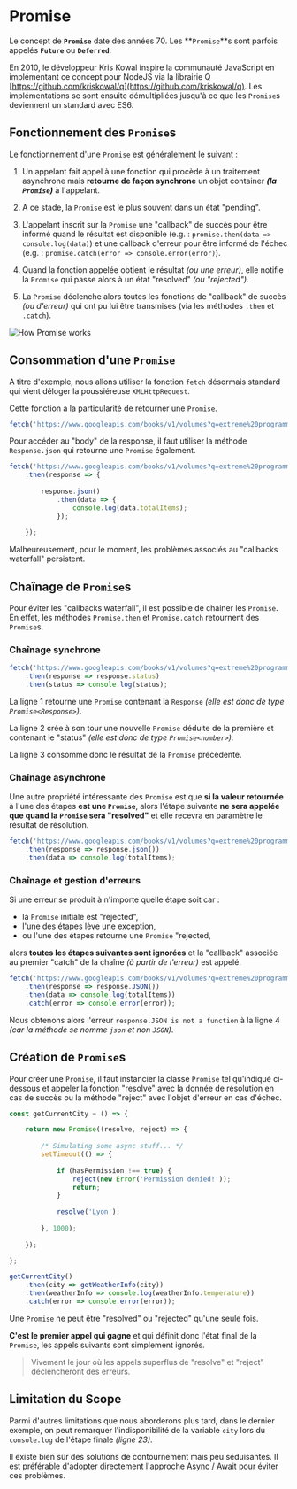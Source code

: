 # Promise

Le concept de **`Promise`** date des années 70. Les **`Promise`**s sont parfois appelés **`Future`** ou **`Deferred`**.

En 2010, le développeur Kris Kowal inspire la communauté JavaScript en implémentant ce concept pour NodeJS via la librairie Q [https://github.com/kriskowal/q](https://github.com/kriskowal/q). Les implémentations se sont ensuite démultipliées jusqu'à ce que les `Promise`s deviennent un standard avec ES6.

## Fonctionnement des `Promise`s

Le fonctionnement d'une `Promise` est généralement le suivant :

1. Un appelant fait appel à une fonction qui procède à un traitement asynchrone mais **retourne de façon synchrone** un objet container _**\(la `Promise`\)**_ à l'appelant.

2. A ce stade, la `Promise` est le plus souvent dans un état "pending".

3. L'appelant inscrit sur la `Promise` une "callback" de succès pour être informé quand le résultat est disponible \(e.g. : `promise.then(data => console.log(data)`\) et une callback d'erreur pour être informé de l'échec \(e.g. : `promise.catch(error => console.error(error)`\).

4. Quand la fonction appelée obtient le résultat _\(ou une erreur\)_, elle notifie la `Promise` qui passe alors à un état "resolved" _\(ou "rejected"\)_.

5. La `Promise` déclenche alors toutes les fonctions de "callback" de succès _\(ou d'erreur\)_ qui ont pu lui être transmises \(via les méthodes `.then` et `.catch`\).

![How Promise works](../../.gitbook/assets/promise.jpg)

## Consommation d'une `Promise`

A titre d'exemple, nous allons utiliser la fonction `fetch` désormais standard qui vient déloger la poussiéreuse `XMLHttpRequest`.

Cette fonction a la particularité de retourner une `Promise`.

```typescript
fetch('https://www.googleapis.com/books/v1/volumes?q=extreme%20programming')
```

Pour accéder au "body" de la response, il faut utiliser la méthode `Response.json` qui retourne une `Promise` également.

```typescript
fetch('https://www.googleapis.com/books/v1/volumes?q=extreme%20programming')
    .then(response => {
        
        response.json()
            .then(data => {
                console.log(data.totalItems);
            });
        
    });
```

Malheureusement, pour le moment, les problèmes associés au "callbacks waterfall" persistent.

## Chaînage de `Promise`s

Pour éviter les "callbacks waterfall", il est possible de chainer les `Promise`. En effet, les méthodes `Promise.then` et `Promise.catch` retournent des `Promise`s.

### Chaînage synchrone

```typescript
fetch('https://www.googleapis.com/books/v1/volumes?q=extreme%20programming')
    .then(response => response.status)
    .then(status => console.log(status);
```

La ligne 1 retourne une `Promise` contenant la `Response` _\(elle est donc de type `Promise<Response>`\)_.

La ligne 2 crée à son tour une nouvelle `Promise` déduite de la première et contenant le "status" _\(elle est donc de type `Promise<number>`\)._

La ligne 3 consomme donc le résultat de la `Promise` précédente.

### Chaînage asynchrone

Une autre propriété intéressante des `Promise` est que **si la valeur retournée** à l'une des étapes **est une `Promise`**, alors l'étape suivante **ne sera appelée que quand la `Promise` sera "resolved"** et elle recevra en paramètre le résultat de résolution.

```typescript
fetch('https://www.googleapis.com/books/v1/volumes?q=extreme%20programming')
    .then(response => response.json())
    .then(data => console.log(totalItems);
```

### Chaînage et gestion d'erreurs

Si une erreur se produit à n'importe quelle étape soit car :

* la `Promise` initiale est "rejected",
* l'une des étapes lève une exception,
* ou l'une des étapes retourne une `Promise` "rejected,

alors **toutes les étapes suivantes sont ignorées** et la "callback" associée au premier "catch" de la chaîne _\(à partir de l'erreur\)_ est appelé.

```typescript
fetch('https://www.googleapis.com/books/v1/volumes?q=extreme%20programming')
    .then(response => response.JSON())
    .then(data => console.log(totalItems))
    .catch(error => console.error(error));
```

Nous obtenons alors l'erreur `response.JSON is not a function` à la ligne 4 _\(car la méthode se nomme `json` et non `JSON`\)_.

## Création de `Promise`s

Pour créer une `Promise`, il faut instancier la classe `Promise` tel qu'indiqué ci-dessous et appeler la fonction "resolve" avec la donnée de résolution en cas de succès ou la méthode "reject" avec l'objet d'erreur en cas d'échec.

```typescript
const getCurrentCity = () => {

    return new Promise((resolve, reject) => {
    
        /* Simulating some async stuff... */
        setTimeout(() => {
        
            if (hasPermission !== true) {
                reject(new Error('Permission denied!'));
                return;
            }
            
            resolve('Lyon');
        
        }, 1000);
    
    });

};

getCurrentCity()
    .then(city => getWeatherInfo(city))
    .then(weatherInfo => console.log(weatherInfo.temperature))
    .catch(error => console.error(error));
```


Une `Promise` ne peut être "resolved" ou "rejected" qu'une seule fois.

**C'est le premier appel qui gagne** et qui définit donc l'état final de la `Promise`, les appels suivants sont simplement ignorés.


> Vivement le jour où les appels superflus de "resolve" et "reject" déclencheront des erreurs.

## Limitation du Scope

Parmi d'autres limitations que nous aborderons plus tard, dans le dernier exemple, on peut remarquer l'indisponibilité de la variable `city` lors du `console.log` de l'étape finale _\(ligne 23\)_.

Il existe bien sûr des solutions de contournement mais peu séduisantes. Il est préférable d'adopter directement l'approche [Async / Await](async-await.md) pour éviter ces problèmes.

